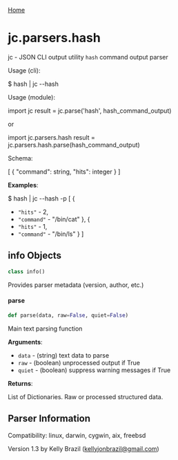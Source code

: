 [Home](https://kellyjonbrazil.github.io/jc/)
<a id="jc.parsers.hash"></a>

# jc.parsers.hash

jc - JSON CLI output utility `hash` command output parser

Usage (cli):

$ hash | jc --hash

Usage (module):

import jc
result = jc.parse('hash', hash_command_output)

or

import jc.parsers.hash
result = jc.parsers.hash.parse(hash_command_output)

Schema:

[
{
"command":       string,
"hits":          integer
}
]

**Examples**:

  
  $ hash | jc --hash -p
  [
  {
- `"hits"` - 2,
- `"command"` - "/bin/cat"
  },
  {
- `"hits"` - 1,
- `"command"` - "/bin/ls"
  }
  ]

<a id="jc.parsers.hash.info"></a>

## info Objects

```python
class info()
```

Provides parser metadata (version, author, etc.)

<a id="jc.parsers.hash.parse"></a>

#### parse

```python
def parse(data, raw=False, quiet=False)
```

Main text parsing function

**Arguments**:

  
- `data` - (string)  text data to parse
- `raw` - (boolean) unprocessed output if True
- `quiet` - (boolean) suppress warning messages if True
  

**Returns**:

  
  List of Dictionaries. Raw or processed structured data.

## Parser Information
Compatibility:  linux, darwin, cygwin, aix, freebsd

Version 1.3 by Kelly Brazil (kellyjonbrazil@gmail.com)
